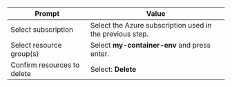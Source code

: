 | Prompt                      | Value                                                    |
| --------------------------- | -------------------------------------------------------- |
| Select subscription         | Select the Azure subscription used in the previous step. |
| Select resource group(s)    | Select <b>my-container-env</b> and press enter.          |
| Confirm resources to delete | Select: <b>Delete</b>                                    |
